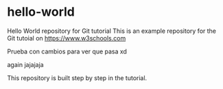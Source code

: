 # hello-world
Hello World repository for Git tutorial
This is an example repository for the Git tutoial on https://www.w3schools.com

Prueba con cambios para ver que pasa xd

again jajajaja

This repository is built step by step in the tutorial.
